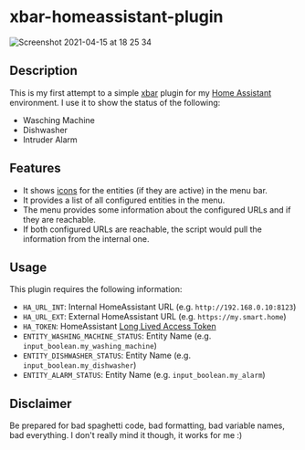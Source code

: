 # xbar-homeassistant-plugin
![Screenshot 2021-04-15 at 18 25 34](https://user-images.githubusercontent.com/3742238/114904733-738dab00-9e18-11eb-98cc-e0a66a21d187.png)

## Description
This is my first attempt to a simple [xbar](https://xbarapp.com/) plugin for my [Home Assistant](https://www.home-assistant.io/) environment. I use it to show the status of the following:
* Wasching Machine
* Dishwasher
* Intruder Alarm

## Features
* It shows [icons](https://emojipedia.org/check-mark-button/) for the entities (if they are active) in the menu bar.
* It provides a list of all configured entities in the menu.
* The menu provides some information about the configured URLs and if they are reachable.
* If both configured URLs are reachable, the script would pull the information from the internal one.

## Usage
This plugin requires the following information:
* `HA_URL_INT`: Internal HomeAssistant URL (e.g. `http://192.168.0.10:8123`)
* `HA_URL_EXT`: External HomeAssistant URL (e.g. `https://my.smart.home`)
* `HA_TOKEN`: HomeAssistant [Long Lived Access Token](https://www.home-assistant.io/docs/authentication/#your-account-profile)
* `ENTITY_WASHING_MACHINE_STATUS`: Entity Name (e.g. `input_boolean.my_washing_machine`)
* `ENTITY_DISHWASHER_STATUS`: Entity Name (e.g. `input_boolean.my_dishwasher`)
* `ENTITY_ALARM_STATUS`: Entity Name (e.g. `input_boolean.my_alarm`)

## Disclaimer
Be prepared for bad spaghetti code, bad formatting, bad variable names, bad everything. I don't really mind it though, it works for me :)
